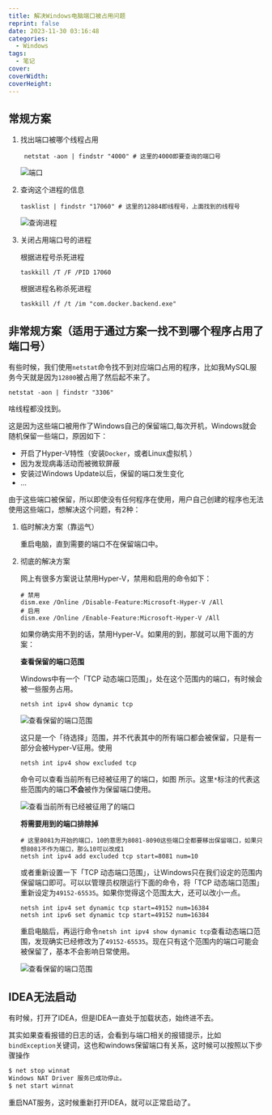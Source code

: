 ```yaml
---
title: 解决Windows电脑端口被占用问题
reprint: false
date: 2023-11-30 03:16:48
categories:
  - Windows
tags:
  - 笔记
cover:
coverWidth:
coverHeight:
---
```


## 常规方案

1. 找出端口被哪个线程占用

   ```shell
    netstat -aon | findstr "4000" # 这里的4000即要查询的端口号
   ```

   ![端口](https://s2.loli.net/2023/11/30/6JbMCPULHSwkeam.jpg)

2. 查询这个进程的信息

   ```shell
   tasklist | findstr "17060" # 这里的12884即线程号，上面找到的线程号
   ```

   ![查询进程](https://s2.loli.net/2023/11/30/BAvuWlaKDjL6XIS.jpg)

3. 关闭占用端口号的进程

   根据进程号杀死进程

   ```shell
   taskkill /T /F /PID 17060
   ```

   根据进程名称杀死进程

   ```shell
   taskkill /f /t /im "com.docker.backend.exe"
   ```

## 非常规方案（适用于通过方案一找不到哪个程序占用了端口号）

有些时候，我们使用`netstat`命令找不到对应端口占用的程序，比如我MySQL服务今天就是因为`12800`被占用了然后起不来了。

```shell
netstat -aon | findstr "3306"
```

啥线程都没找到。

这是因为这些端口被用作了Windows自己的保留端口,每次开机，Windows就会随机保留一些端口，原因如下：

- 开启了Hyper-V特性（安装`Docker`，或者Linux虚拟机 ）
- 因为发现病毒活动而被微软屏蔽
- 安装过Windows Update以后，保留的端口发生变化
- …

由于这些端口被保留，所以即使没有任何程序在使用，用户自己创建的程序也无法使用这些端口，想解决这个问题，有2种：

1. 临时解决方案（靠运气）

   重启电脑，直到需要的端口不在保留端口中。

2. 彻底的解决方案

   网上有很多方案说让禁用Hyper-V，禁用和启用的命令如下：

   ```shell
   # 禁用
   dism.exe /Online /Disable-Feature:Microsoft-Hyper-V /All
   # 启用
   dism.exe /Online /Enable-Feature:Microsoft-Hyper-V /All
   ```

   如果你确实用不到的话，禁用Hyper-V。如果用的到，那就可以用下面的方案：

   **查看保留的端口范围**

   Windows中有一个「TCP 动态端口范围」，处在这个范围内的端口，有时候会被一些服务占用。

   ```shell
   netsh int ipv4 show dynamic tcp
   ```

   ![查看保留的端口范围](https://s2.loli.net/2023/11/30/nKVxeBiwQtsOCJp.jpg)

   这只是一个「待选择」范围，并不代表其中的所有端口都会被保留，只是有一部分会被Hyper-V征用。使用

   ```shell
   netsh int ipv4 show excluded tcp
   ```

   命令可以查看当前所有已经被征用了的端口，如图 所示。这里`*`标注的代表这些范围内的端口**不会**被作为保留端口使用。

   ![查看当前所有已经被征用了的端口](https://s2.loli.net/2023/11/30/zVRDqAYItbnjfSd.jpg)

   **将需要用到的端口排除掉**

   ```shell
   # 这里8081为开始的端口，10的意思为8081-8090这些端口全都要移出保留端口，如果只想8081不作为端口，那么10可以改成1
   netsh int ipv4 add excluded tcp start=8081 num=10
   ```

   或者重新设置一下「TCP 动态端口范围」，让Windows只在我们设定的范围内保留端口即可。可以以管理员权限运行下面的命令，将「TCP 动态端口范围」重新设定为`49152-65535`。如果你觉得这个范围太大，还可以改小一点。

   ```shell
   netsh int ipv4 set dynamic tcp start=49152 num=16384
   netsh int ipv6 set dynamic tcp start=49152 num=16384
   ```

   重启电脑后，再运行命令`netsh int ipv4 show dynamic tcp`查看动态端口范围，发现确实已经修改为了`49152-65535`。现在只有这个范围内的端口可能会被保留了，基本不会影响日常使用。

   ![查看保留的端口范围](https://s2.loli.net/2023/11/30/nKVxeBiwQtsOCJp.jpg)

## IDEA无法启动

有时候，打开了IDEA，但是IDEA一直处于加载状态，始终进不去。

其实如果查看报错的日志的话，会看到与端口相关的报错提示，比如`bindException`关键词，这也和windows保留端口有关系，这时候可以按照以下步骤操作

```bash
$ net stop winnat
Windows NAT Driver 服务已成功停止。
$ net start winnat
```

重启NAT服务，这时候重新打开IDEA，就可以正常启动了。
